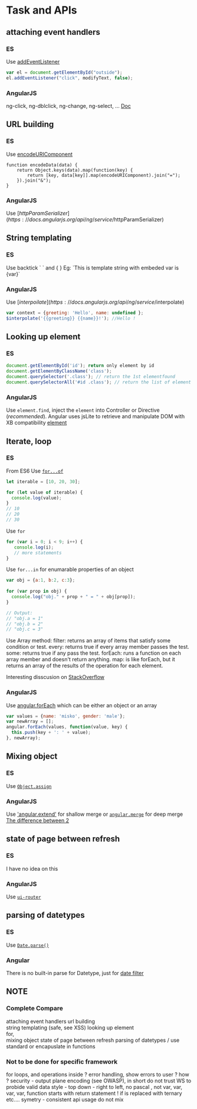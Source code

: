# Task and APIs

## attaching event handlers 

### ES

Use [addEventListener](https://developer.mozilla.org/en-US/docs/Web/API/EventTarget/addEventListener)

```javascript
var el = document.getElementById("outside");
el.addEventListener("click", modifyText, false);
```

### AngularJS

ng-click, ng-dblclick, ng-change, ng-select, ... [Doc](https://docs.angularjs.org/api/ng/directive/ngClick)


## URL building 

### ES

Use [encodeURIComponent](https://developer.mozilla.org/en-US/docs/Web/JavaScript/Reference/Global_Objects/encodeURIComponent)
```
function encodeData(data) {
    return Object.keys(data).map(function(key) {
        return [key, data[key]].map(encodeURIComponent).join("=");
    }).join("&");
}   
```
### AngularJS

Use [$httpParamSerializer](https://docs.angularjs.org/api/ng/service/$httpParamSerializer)


## String templating

### ES

Use backtick \` \` and \{ \}
Eg: \`This is template string with embeded var is \{var\}\`

### AngularJS

Use [$interpoilate](https://docs.angularjs.org/api/ng/service/$interpolate)
```JAVASCRIPT
var context = {greeting: 'Hello', name: undefined };
$interpolate('{{greeting}} {{name}}!'); //Hello !
```

## Looking up element

### ES

```javascript
document.getElementById('id'); return only element by id
document.getElementByClassName('class');
document.querySelector('.class'); // return the 1st elementfound
document.querySelectorAll('#id .class'); // return the list of element found
```

### AngularJS

Use `element.find`, inject the `element` into Controller or Directive (*recommended*).
Angular uses jsLite to retrieve and manipulate DOM with XB compatibility
[element](https://docs.angularjs.org/api/ng/function/angular.element)

## Iterate, loop

### ES

From ES6
Use [`for...of`](https://developer.mozilla.org/en-US/docs/Web/JavaScript/Reference/Statements/for...of)

```javascript
let iterable = [10, 20, 30];

for (let value of iterable) {
  console.log(value);
}
// 10
// 20
// 30
```

Use `for`

```javascript
for (var i = 0; i < 9; i++) {
   console.log(i);
   // more statements
}

```
Use `for...in` for enumarable properties of an object
```javascript
var obj = {a:1, b:2, c:3};
    
for (var prop in obj) {
  console.log("obj." + prop + " = " + obj[prop]);
}

// Output:
// "obj.a = 1"
// "obj.b = 2"
// "obj.c = 3"
```

Use Array method:
	filter: returns an array of items that satisfy some condition or test.
	every: returns true if every array member passes the test.
	some: returns true if any pass the test.
	forEach: runs a function on each array member and doesn't return anything.
	map: is like forEach, but it returns an array of the results of the operation for each element.

Interesting disscusion on [StackOverflow](http://stackoverflow.com/questions/3010840/loop-through-an-array-in-javascript)

### AngularJS

Use [angular.forEach](https://docs.angularjs.org/api/ng/function/angular.forEach)
which can be either an object or an array
```javascript
var values = {name: 'misko', gender: 'male'};
var newArray = [];
angular.forEach(values, function(value, key) {
  this.push(key + ': ' + value);
}, newArray);
```

## Mixing object

### ES

Use [`Object.assign`](https://developer.mozilla.org/en-US/docs/Web/JavaScript/Reference/Global_Objects/Object/assign)

### AngularJS

Use ['angular.extend'](https://docs.angularjs.org/api/ng/function/angular.extend) for shallow merge 
or [`angular.merge`](https://docs.angularjs.org/api/ng/function/angular.merge) for deep merge
[The difference between 2](http://davidcai.github.io/blog/posts/copy-vs-extend-vs-merge/)

## state of page between refresh

### ES

I have no idea on this

### AngularJS

Use [`ui-router`](https://github.com/angular-ui/ui-router)

## parsing of datetypes

### ES

Use [`Date.parse()`](https://developer.mozilla.org/en-US/docs/Web/JavaScript/Reference/Global_Objects/Date/parse)

### Angular

There is no built-in parse for Datetype, just for [date filter](https://docs.angularjs.org/api/ng/filter/date)

## NOTE

### Complete Compare

attaching event handlers
url building 			
string templating (safe, see XSS)
looking up element 	
for,					
mixing object
state of page between refresh
parsing of datetypes / use standard or encapuslate in functions

### Not to be done for specific framework
for loops, and operations inside ?
error handling, show errors to user ? how ?
security - output plane encoding (see OWASP), in short do not trust WS to probide valid data
style - top down - right to left, no pascal , not var, var, var, var, function starts with return statement ! if is replaced with ternary etc....
symetry - consistent api usage do not mix

